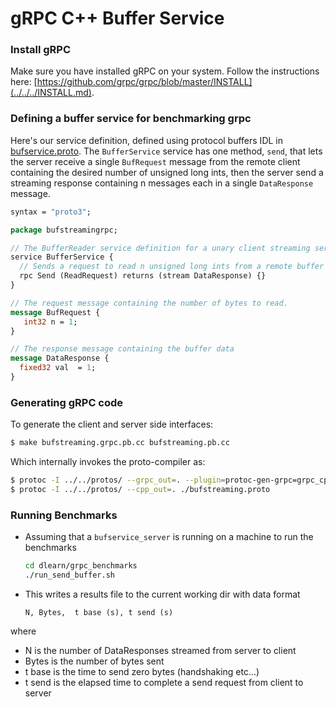 # gRPC C++ Buffer Service

### Install gRPC
Make sure you have installed gRPC on your system. Follow the instructions here:
[https://github.com/grpc/grpc/blob/master/INSTALL](../../../INSTALL.md).

### Defining a buffer service for benchmarking grpc

Here's our service definition, defined using protocol buffers IDL in
[bufservice.proto](./bufservice.proto). The `BufferService`
service has one method, `send`, that lets the server receive a single
`BufRequest` message from the remote client containing the desired number of
unsigned long ints, then the server send a streaming response containing n
messages each in a single `DataResponse` message.

```protobuf
syntax = "proto3";

package bufstreamingrpc;

// The BufferReader service definition for a unary client streaming server.
service BufferService {
  // Sends a request to read n unsigned long ints from a remote buffer
  rpc Send (ReadRequest) returns (stream DataResponse) {}
}

// The request message containing the number of bytes to read.
message BufRequest {
   int32 n = 1;
}

// The response message containing the buffer data
message DataResponse {
  fixed32 val  = 1;
}
```

### Generating gRPC code

To generate the client and server side interfaces:

```sh
$ make bufstreaming.grpc.pb.cc bufstreaming.pb.cc
```
Which internally invokes the proto-compiler as:

```sh
$ protoc -I ../../protos/ --grpc_out=. --plugin=protoc-gen-grpc=grpc_cpp_plugin ./bufstreaming.proto
$ protoc -I ../../protos/ --cpp_out=. ./bufstreaming.proto
```

### Running Benchmarks

- Assuming that a `bufservice_server` is running on a machine to run the benchmarks

    ```bash
    cd dlearn/grpc_benchmarks
    ./run_send_buffer.sh
    ```

- This writes a results file to the current working dir with data format

   ```
   N, Bytes,  t base (s), t send (s)
   ```

where

- N is the number of DataResponses streamed from server to client
- Bytes is the number of bytes sent
- t base is the time to send zero bytes (handshaking etc...)
- t send is the elapsed time to complete a send request from client to server


